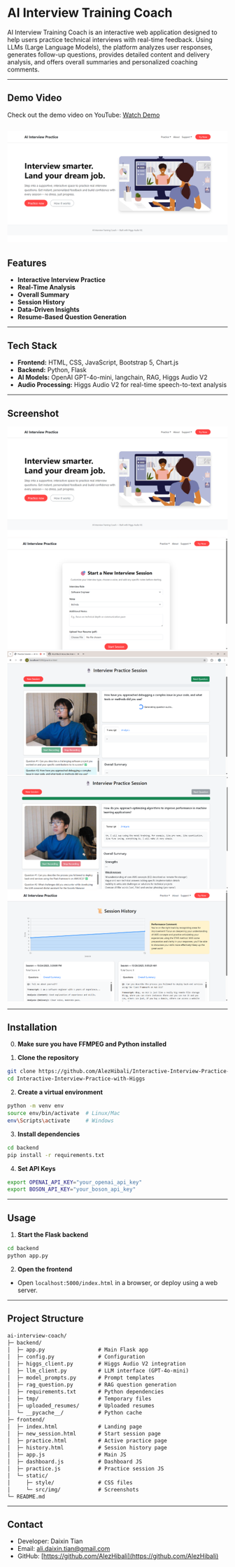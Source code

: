 # AI Interview Training Coach

AI Interview Training Coach is an interactive web application designed to help users practice technical interviews with real-time feedback. Using LLMs (Large Language Models), the platform analyzes user responses, generates follow-up questions, provides detailed content and delivery analysis, and offers overall summaries and personalized coaching comments.

---

## Demo Video

Check out the demo video on YouTube: [Watch Demo](https://www.youtube.com/watch?v=Xpx6502MAKA)



![AI Interview Training Coach Screenshot](src/img/homepage.png)
---

## Features

* **Interactive Interview Practice**
* **Real-Time Analysis**
* **Overall Summary**
* **Session History**
* **Data-Driven Insights**
* **Resume-Based Question Generation**

---

## Tech Stack

* **Frontend:** HTML, CSS, JavaScript, Bootstrap 5, Chart.js
* **Backend:** Python, Flask
* **AI Models:** OpenAI GPT-4o-mini, langchain, RAG, Higgs Audio V2
* **Audio Processing:** Higgs Audio V2 for real-time speech-to-text analysis

---

## Screenshot

![AI Interview Training Coach Screenshot](src/img/homepage.png)
![AI Interview Training Coach Screenshot](src/img/selection.png)
![AI Interview Training Coach Screenshot](src/img/interview.png)
![AI Interview Training Coach Screenshot](src/img/summary.png)
![AI Interview Training Coach Screenshot](src/img/profile.png)


---

## Installation

0. **Make sure you have FFMPEG and Python installed**

1. **Clone the repository**

```bash
git clone https://github.com/AlezHibali/Interactive-Interview-Practice-with-Higgs.git
cd Interactive-Interview-Practice-with-Higgs
```

2. **Create a virtual environment**

```bash
python -m venv env
source env/bin/activate  # Linux/Mac
env\Scripts\activate     # Windows
```

3. **Install dependencies**

```bash
cd backend
pip install -r requirements.txt
```

4. **Set API Keys**

```bash
export OPENAI_API_KEY="your_openai_api_key"
export BOSON_API_KEY="your_boson_api_key"
```

---

## Usage

1. **Start the Flask backend**

```bash
cd backend
python app.py
```

2. **Open the frontend**

* Open `localhost:5000/index.html` in a browser, or deploy using a web server.

---

## Project Structure

```
ai-interview-coach/
├─ backend/
│  ├─ app.py                 # Main Flask app
│  ├─ config.py              # Configuration
│  ├─ higgs_client.py        # Higgs Audio V2 integration
│  ├─ llm_client.py          # LLM interface (GPT-4o-mini)
│  ├─ model_prompts.py       # Prompt templates
│  ├─ rag_question.py        # RAG question generation
│  ├─ requirements.txt       # Python dependencies
│  ├─ tmp/                   # Temporary files
│  ├─ uploaded_resumes/      # Uploaded resumes
│  └─ __pycache__/           # Python cache
├─ frontend/
│  ├─ index.html             # Landing page
│  ├─ new_session.html       # Start session page
│  ├─ practice.html          # Active practice page
│  ├─ history.html           # Session history page
│  ├─ app.js                 # Main JS
│  ├─ dashboard.js           # Dashboard JS
│  ├─ practice.js            # Practice session JS
│  └─ static/
│     ├─ style/              # CSS files
│     └─ src/img/            # Screenshots
└─ README.md
```

---

## Contact

* Developer: Daixin Tian
* Email: [ali.daixin.tian@gmail.com](mailto:ali.daixin.tian@gmail.com)
* GitHub: [https://github.com/AlezHibali](https://github.com/AlezHibali)
